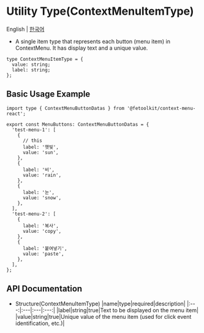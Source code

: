 # Utility Type(ContextMenuItemType)

English | [한국어](../ko/type_contextmenuitemtype.md)

- A single item type that represents each button (menu item) in ContextMenu. It has display text and a unique value.

```tsx
type ContextMenuItemType = {
  value: string;
  label: string;
};
```

## Basic Usage Example

```tsx
import type { ContextMenuButtonDatas } from '@fetoolkit/context-menu-react';

export const MenuButtons: ContextMenuButtonDatas = {
  'test-menu-1': [
    {
      // this
      label: '햇빛',
      value: 'sun',
    },
    {
      label: '비',
      value: 'rain',
    },
    {
      label: '눈',
      value: 'snow',
    },
  ],
  'test-menu-2': [
    {
      label: '복사',
      value: 'copy',
    },
    {
      label: '붙여넣기',
      value: 'paste',
    },
  ],
};
```

## API Documentation

- Structure(ContextMenuItemType)
  |name|type|required|description|
  |:---:|:---|:---|:---:|
  |label|string|true|Text to be displayed on the menu item|
  |value|string|true|Unique value of the menu item (used for click event identification, etc.)|
